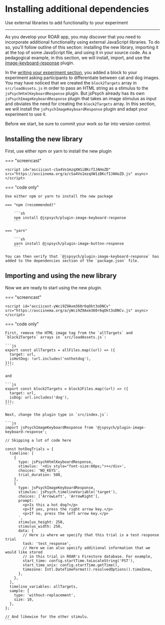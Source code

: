 # Installing additional dependencies

Use external libraries to add functionality to your experiment

---

As you develop your ROAR app, you may discover that you need to incorporate additional functionality using external JavaScript libraries. To do so, you'll follow outline of this section: installing the new library, importing it at the top of some JavaScript file, and using it in your source code. As a pedagogical example, in this section, we will install, import, and use the [image-keyboard-response](https://www.jspsych.org/7.0/plugins/image-keyboard-response/) plugin.

In the [writing your experiment section](writing-your-experiment.md), you added a block to your experiment asking participants to differentiate between cat and dog images.
You may have noticed that we created the `block2Targets` array in `src/loadAssets.js` in order to pass an HTML string as a stimulus to the `jsPsychHtmlKeyboardResponse` plugin. But jsPsych already has its own `jsPsychImageKeyboardResponse` plugin that takes an image stimulus as input and obviates the need for creating the `block2Targets` array. In this section, we will install the `jsPsychImageKeyboardResponse` plugin and adapt your experiment to use it.

Before we start, be sure to commit your work so far into version control.

## Installing the new library

First, use either npm or yarn to install the new plugin

=== "screencast"

    <script id="asciicast-cSa4Vo1mzqXW1iBKcfIJAHoZD" src="https://asciinema.org/a/cSa4Vo1mzqXW1iBKcfIJAHoZD.js" async></script>

=== "code only"

    Use either npm or yarn to install the new package

    === "npm (recommended)"

        ```sh
        npm install @jspsych/plugin-image-keyboard-response
        ```

    === "yarn"

        ```sh
        yarn install @jspsych/plugin-image-button-response
        ```

    You can then verify that `@jspsych/plugin-image-keyboard-response` has added to the dependencies section of the `package.json` file.

## Importing and using the new library

Now we are ready to start using the new plugin.

=== "screencast"

    <script id="asciicast-yWci9Z9Axm360r6qOkt3oDNCv" src="https://asciinema.org/a/yWci9Z9Axm360r6qOkt3oDNCv.js" async></script>

=== "code only"

    First, remove the HTML image tag from the `allTargets` and `block2Targets` arrays in `src/loadAssets.js`:

    ```js
    export const allTargets = allFiles.map((url) => ({
      target: url,
      isHotDog: !url.includes('nothotdog'),
    }));
    ```

    and

    ```js
    export const block2Targets = block2Files.map((url) => ({
      target: url,
      isDog: url.includes('dog'),
    }));
    ```

    Next, change the plugin type in `src/index.js`:

    ```js
    import jsPsychImageKeyboardResponse from '@jspsych/plugin-image-keyboard-response';

    // Skipping a lot of code here

    const hotDogTrials = {
      timeline: [
        {
          type: jsPsychHtmlKeyboardResponse,
          stimulus: '<div style="font-size:60px;">+</div>',
          choices: 'NO_KEYS',
          trial_duration: 500,
        },
        {
          type: jsPsychImageKeyboardResponse,
          stimulus: jsPsych.timelineVariable('target'),
          choices: ['ArrowLeft', 'ArrowRight'],
          prompt: `
            <p>Is this a hot dog?</p>
            <p>If yes, press the right arrow key.</p>
            <p>If no, press the left arrow key.</p>
          `,
          stimulus_height: 250,
          stimulus_width: 250,
          data: {
            // Here is where we specify that this trial is a test response trial
            task: 'test_response',
            // Here we can also specify additional information that we would like stored
            // in this trial in ROAR's Firestore database. For example,
            start_time: config.startTime.toLocaleString('PST'),
            start_time_unix: config.startTime.getTime(),
            timezone: Intl.DateTimeFormat().resolvedOptions().timeZone,
          },
        },
      ],
      timeline_variables: allTargets,
      sample: {
        type: 'without-replacement',
        size: 10,
      },
    };

    // And likewise for the other stimulu.
    ```
